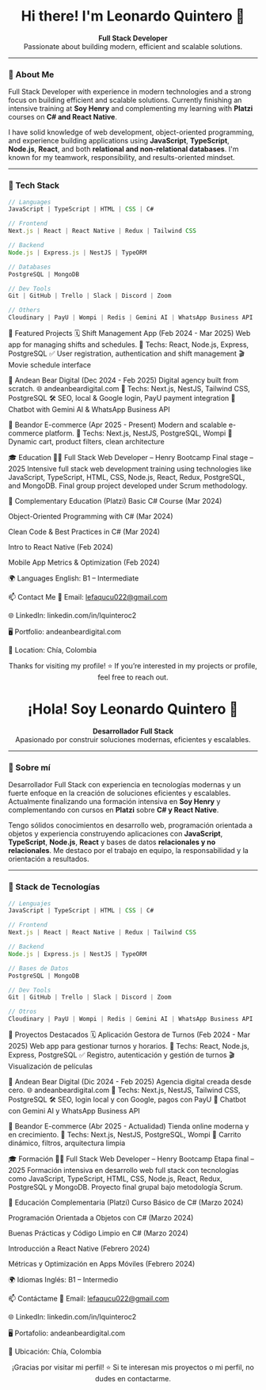 <h1 align="center">Hi there! I'm Leonardo Quintero 👋</h1>

<p align="center">
  <b>Full Stack Developer</b><br/>
  Passionate about building modern, efficient and scalable solutions.
</p>

---

### 🚀 About Me

Full Stack Developer with experience in modern technologies and a strong focus on building efficient and scalable solutions. Currently finishing an intensive training at **Soy Henry** and complementing my learning with **Platzi** courses on **C# and React Native**.

I have solid knowledge of web development, object-oriented programming, and experience building applications using **JavaScript**, **TypeScript**, **Node.js**, **React**, and both **relational and non-relational databases**. I'm known for my teamwork, responsibility, and results-oriented mindset.

---

### 🧠 Tech Stack

```ts
// Languages
JavaScript | TypeScript | HTML | CSS | C#

// Frontend
Next.js | React | React Native | Redux | Tailwind CSS

// Backend
Node.js | Express.js | NestJS | TypeORM

// Databases
PostgreSQL | MongoDB

// Dev Tools
Git | GitHub | Trello | Slack | Discord | Zoom

// Others
Cloudinary | PayU | Wompi | Redis | Gemini AI | WhatsApp Business API
```
📂 Featured Projects
🗓️ Shift Management App (Feb 2024 - Mar 2025)
Web app for managing shifts and schedules.
🔧 Techs: React, Node.js, Express, PostgreSQL
✅ User registration, authentication and shift management
🎬 Movie schedule interface

🐻 Andean Bear Digital (Dec 2024 - Feb 2025)
Digital agency built from scratch.
🌐 andeanbeardigital.com
🔧 Techs: Next.js, NestJS, Tailwind CSS, PostgreSQL
🛠️ SEO, local & Google login, PayU payment integration
🤖 Chatbot with Gemini AI & WhatsApp Business API

🛒 Beandor E-commerce (Apr 2025 - Present)
Modern and scalable e-commerce platform.
🔧 Techs: Next.js, NestJS, PostgreSQL, Wompi
🛒 Dynamic cart, product filters, clean architecture

🎓 Education
👨‍💻 Full Stack Web Developer – Henry Bootcamp
Final stage – 2025
Intensive full stack web development training using technologies like JavaScript, TypeScript, HTML, CSS, Node.js, React, Redux, PostgreSQL, and MongoDB. Final group project developed under Scrum methodology.

📘 Complementary Education (Platzi)
Basic C# Course (Mar 2024)

Object-Oriented Programming with C# (Mar 2024)

Clean Code & Best Practices in C# (Mar 2024)

Intro to React Native (Feb 2024)

Mobile App Metrics & Optimization (Feb 2024)

🌍 Languages
English: B1 – Intermediate

📫 Contact Me
📧 Email: lefaqucu022@gmail.com

🌐 LinkedIn: linkedin.com/in/lquinteroc2

🖥️ Portfolio: andeanbeardigital.com

📍 Location: Chía, Colombia

<p align="center"> Thanks for visiting my profile! ⭐ If you’re interested in my projects or profile, feel free to reach out. </p>



<h1 align="center">¡Hola! Soy Leonardo Quintero 👋</h1>

<p align="center">
  <b>Desarrollador Full Stack</b><br/>
  Apasionado por construir soluciones modernas, eficientes y escalables.
</p>

---

### 🚀 Sobre mí

Desarrollador Full Stack con experiencia en tecnologías modernas y un fuerte enfoque en la creación de soluciones eficientes y escalables. Actualmente finalizando una formación intensiva en **Soy Henry** y complementando con cursos en **Platzi** sobre **C# y React Native**.

Tengo sólidos conocimientos en desarrollo web, programación orientada a objetos y experiencia construyendo aplicaciones con **JavaScript**, **TypeScript**, **Node.js**, **React** y bases de datos **relacionales y no relacionales**. Me destaco por el trabajo en equipo, la responsabilidad y la orientación a resultados.

---

### 🧠 Stack de Tecnologías

```ts
// Lenguajes
JavaScript | TypeScript | HTML | CSS | C#

// Frontend
Next.js | React | React Native | Redux | Tailwind CSS

// Backend
Node.js | Express.js | NestJS | TypeORM

// Bases de Datos
PostgreSQL | MongoDB

// Dev Tools
Git | GitHub | Trello | Slack | Discord | Zoom

// Otros
Cloudinary | PayU | Wompi | Redis | Gemini AI | WhatsApp Business API
```

📂 Proyectos Destacados
🗓️ Aplicación Gestora de Turnos (Feb 2024 - Mar 2025)
Web app para gestionar turnos y horarios.
🔧 Techs: React, Node.js, Express, PostgreSQL
✅ Registro, autenticación y gestión de turnos
🎬 Visualización de películas

🐻 Andean Bear Digital (Dic 2024 - Feb 2025)
Agencia digital creada desde cero.
🌐 andeanbeardigital.com
🔧 Techs: Next.js, NestJS, Tailwind CSS, PostgreSQL
🛠️ SEO, login local y con Google, pagos con PayU
🤖 Chatbot con Gemini AI y WhatsApp Business API

🛒 Beandor E-commerce (Abr 2025 - Actualidad)
Tienda online moderna y en crecimiento.
🔧 Techs: Next.js, NestJS, PostgreSQL, Wompi
🛒 Carrito dinámico, filtros, arquitectura limpia

🎓 Formación
👨‍💻 Full Stack Web Developer – Henry Bootcamp
Etapa final – 2025
Formación intensiva en desarrollo web full stack con tecnologías como JavaScript, TypeScript, HTML, CSS, Node.js, React, Redux, PostgreSQL y MongoDB. Proyecto final grupal bajo metodología Scrum.

📘 Educación Complementaria (Platzi)
Curso Básico de C# (Marzo 2024)

Programación Orientada a Objetos con C# (Marzo 2024)

Buenas Prácticas y Código Limpio en C# (Marzo 2024)

Introducción a React Native (Febrero 2024)

Métricas y Optimización en Apps Móviles (Febrero 2024)

🌍 Idiomas
Inglés: B1 – Intermedio

📫 Contáctame
📧 Email: lefaqucu022@gmail.com

🌐 LinkedIn: linkedin.com/in/lquinteroc2

🖥️ Portafolio: andeanbeardigital.com

📍 Ubicación: Chía, Colombia

<p align="center"> ¡Gracias por visitar mi perfil! ⭐ Si te interesan mis proyectos o mi perfil, no dudes en contactarme. </p> 


